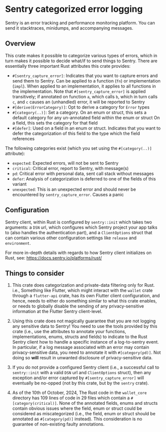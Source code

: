 # Sentry categorized error logging

Sentry is an error tracking and performance monitoring platform. You can send it
stacktraces, minidumps, and accompanying messages.

## Overview

This crate makes it possible to categorize various types of errors, which in
turn makes it possible to decide what/if to send things to Sentry. There are
essentially three important Rust attributes this crate provides:

  * `#[sentry_capture_error]`: Indicates that you want to capture errors and
    send them to Sentry. Can be applied to a function (`fn`) or implementation
    (`impl`). When applied to an implementation, it applies to all functions
    in the implementation. Note that `#[sentry_capture_error]` is applied
    transitively; if annotated on function `a`, which calls `b`, which in turn
    calls `c`, and `c` causes an (unhandled) error, it will be reported to
    Sentry
  * `#[derive(ErrorCategory)]`: Opt to derive a category for `Error` types
  * `#[category(..)]`: Set a category. On an enum or struct, this sets a
    default category for any un-annotated field within the enum or struct
    On a field, this sets the category for that field
  * `#[defer]`: Used on a field in an enum or struct. Indicates that you want
    to defer the categorization of this field to the type which the field
    references

The following categories exist (which you set using the `#[category(..)]`
attribute):

  * `expected`: Expected errors, will not be sent to Sentry
  * `critical`: Critical error, report to Sentry, with message(s)
  * `pd`: Critical error with personal data, sent call stack without messages
  * `defer`: Analysis of categorization is deferred to one of the fields
    of this variant
  * `unexpected`: This is an unexpected error and should never be encountered
    by `sentry_capture_error`. Causes a panic

## Configuration

Sentry client, within Rust is configured by `sentry::init` which takes two
arguments: a `DSN` url, which configures which Sentry project your app talks to
(also handles the authentication part), and a `ClientOptions` struct that can
contain various other configuration settings like `release` and `environment`.

For more in-depth details with regards to how Sentry client initializes on Rust,
see: https://docs.sentry.io/platforms/rust/

## Things to consider

1. This crate does categorization and private-data filtering only for Rust.
   i.e., Something like Flutter, which might interact with the `wallet` crate
   through a `flutter-api` crate, has its own Flutter client configuration,
   and hence, needs to either do something similar to what this crate enables,
   or needs to globally disable the sending of any privacy-sensitive information
   at the Flutter Sentry client-level.

2. Using this crate does not magically guarantee that you are not logging any
   sensitive data to Sentry! You need to use the tools provided by this crate
   (i.e., use the attributes to annotate your functions, implementations, enums,
   structs and fields) to indicate to the Rust Sentry client how to handle a
   specific instance of a log-to-sentry event. In particular, if a log message
   associated with an error may contain privacy-sensitive data, you need to
   annotate it with `#[category(pd)]`. Not doing so **will** result in unwanted
   disclosure of privacy-sensitive data.

3. If you do not provide a configured Sentry client (i.e., a successful call to
   `sentry::init` with a valid `DSN` url and `ClientOptions` struct), then any
   exception and/or error captured by `#[sentry_capture_error]` will eventually
   be no-opped (not by this crate, but by the `sentry` crate).

4. As of the 10th of October, 2024, The Rust code in the `wallet_core` directory
   has 109 lines of code in 29 files which contain a `#[category(critical)]`.
   None of the annotated fields, enums and structs contain obvious issues where
   the field, enum or struct could be considered as miscategorized (i.e., the
   field, enum or struct should be annotated as `#[category(pd)]` instead).
   This consideration is no guarantee of non-existing faulty annotations.
